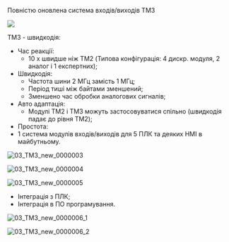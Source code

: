 Повністю оновлена система входів/виходів TM3

![](C:\github\PLCBeginner\Лекції\media\03_TM3_new_0000002.jpg)

TM3 - швидкодія:

- Час реакції:
  - 10 x швидше ніж TM2 (Типова конфігурація: 4 дискр. модуля, 2 аналог і 1 експертних);
- Швидкодія:
  - Частота шини 2 МГц замість 1 МГц;
  - Період тиші між байтами зменшений;
  - Зменшено час обробки аналогових сигналів;
- Авто адаптація:
  - Модулі TM2 і TM3 можуть застосовуватися спільно (швидкодія падає до рівня TM2);
-  Простота:
  - 1 система модулів входів/виходів для 5 ПЛК та деяких HMI в майбутньому.





![03_TM3_new_0000003](C:\github\PLCBeginner\Лекції\media\03_TM3_new_0000003.jpg)





![03_TM3_new_0000004](C:\github\PLCBeginner\Лекції\media\03_TM3_new_0000004.jpg)



![03_TM3_new_0000005](C:\github\PLCBeginner\Лекції\media\03_TM3_new_0000005.jpg)



- Інтеграція з ПЛК;
- Інтеграція в ПО програмування.

![03_TM3_new_0000006_1](C:\github\PLCBeginner\Лекції\media\03_TM3_new_0000006_1.jpg)



![03_TM3_new_0000006_2](C:\github\PLCBeginner\Лекції\media\03_TM3_new_0000006_2.jpg)

